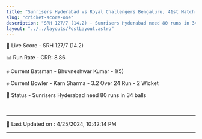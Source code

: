 ```yaml
---
title: "Sunrisers Hyderabad vs Royal Challengers Bengaluru, 41st Match - Live Cricket Score"
slug: "cricket-score-one"
description: "SRH 127/7 (14.2) - Sunrisers Hyderabad need 80 runs in 34 balls."
layout: "../../layouts/PostLayout.astro"
---
```


🔴 Live Score - SRH 127/7 (14.2)  

📊 Run Rate - CRR: 8.86  

✊ Current Batsman - Bhuvneshwar Kumar - 1(5)  

✊ Current Bowler - Karn Sharma - 3.2 Over 24 Run - 2 Wicket  

📑 Status - Sunrisers Hyderabad need 80 runs in 34 balls

<br />

***

📝 Last Updated on : 4/25/2024, 10:42:14 PM

***

